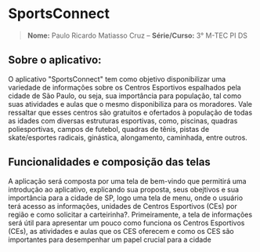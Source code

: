 # SportsConnect

> **Nome:** Paulo Ricardo Matiasso Cruz
> – **Série/Curso:** 3° M-TEC PI DS

## Sobre o aplicativo:
O aplicativo "SportsConnect" tem como objetivo disponibilizar uma variedade de informações sobre os Centros Esportivos espalhados pela cidade de São Paulo, ou seja, sua importância para população, tal como suas atividades e aulas que o mesmo disponibiliza para os moradores. Vale ressaltar que esses centros são gratuitos e ofertados à população de todas as idades com diversas estruturas esportivas, como, piscinas, quadras poliesportivas, campos de futebol, quadras de tênis, pistas de skate/esportes radicais, ginástica, alongamento, caminhada, entre outros. 

## Funcionalidades e composição das telas

A aplicação será composta por uma tela de bem-vindo que permitirá uma introdução ao aplicativo, explicando sua proposta, seus obejtivos e sua importância para a cidade de SP, logo uma tela de menu, onde o usuário terá acesso as informações, unidades de Centros Esportivos (CEs) por região e como solicitar a carteirinha?. 
Primeiramente, a tela de informações será útil para apresentar um pouco como funciona os Centros Esportivos (CEs), as atividades e aulas que os CES oferecem e como os CES são importantes para desempenhar um papel crucial para a cidade 
